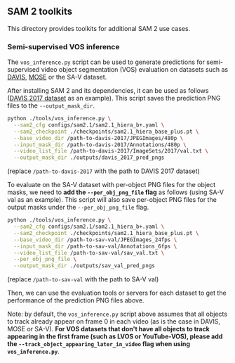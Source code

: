 ## SAM 2 toolkits

This directory provides toolkits for additional SAM 2 use cases.

### Semi-supervised VOS inference

The `vos_inference.py` script can be used to generate predictions for semi-supervised video object segmentation (VOS) evaluation on datasets such as [DAVIS](https://davischallenge.org/index.html), [MOSE](https://henghuiding.github.io/MOSE/) or the SA-V dataset.

After installing SAM 2 and its dependencies, it can be used as follows ([DAVIS 2017 dataset](https://davischallenge.org/davis2017/code.html) as an example). This script saves the prediction PNG files to the `--output_mask_dir`.
```bash
python ./tools/vos_inference.py \
  --sam2_cfg configs/sam2.1/sam2.1_hiera_b+.yaml \
  --sam2_checkpoint ./checkpoints/sam2.1_hiera_base_plus.pt \
  --base_video_dir /path-to-davis-2017/JPEGImages/480p \
  --input_mask_dir /path-to-davis-2017/Annotations/480p \
  --video_list_file /path-to-davis-2017/ImageSets/2017/val.txt \
  --output_mask_dir ./outputs/davis_2017_pred_pngs
```
(replace `/path-to-davis-2017` with the path to DAVIS 2017 dataset)

To evaluate on the SA-V dataset with per-object PNG files for the object masks, we need to **add the `--per_obj_png_file` flag** as follows (using SA-V val as an example). This script will also save per-object PNG files for the output masks under the `--per_obj_png_file` flag.
```bash
python ./tools/vos_inference.py \
  --sam2_cfg configs/sam2.1/sam2.1_hiera_b+.yaml \
  --sam2_checkpoint ./checkpoints/sam2.1_hiera_base_plus.pt \
  --base_video_dir /path-to-sav-val/JPEGImages_24fps \
  --input_mask_dir /path-to-sav-val/Annotations_6fps \
  --video_list_file /path-to-sav-val/sav_val.txt \
  --per_obj_png_file \
  --output_mask_dir ./outputs/sav_val_pred_pngs
```
(replace `/path-to-sav-val` with the path to SA-V val)

Then, we can use the evaluation tools or servers for each dataset to get the performance of the prediction PNG files above.

Note: by default, the `vos_inference.py` script above assumes that all objects to track already appear on frame 0 in each video (as is the case in DAVIS, MOSE or SA-V). **For VOS datasets that don't have all objects to track appearing in the first frame (such as LVOS or YouTube-VOS), please add the `--track_object_appearing_later_in_video` flag when using `vos_inference.py`**.
